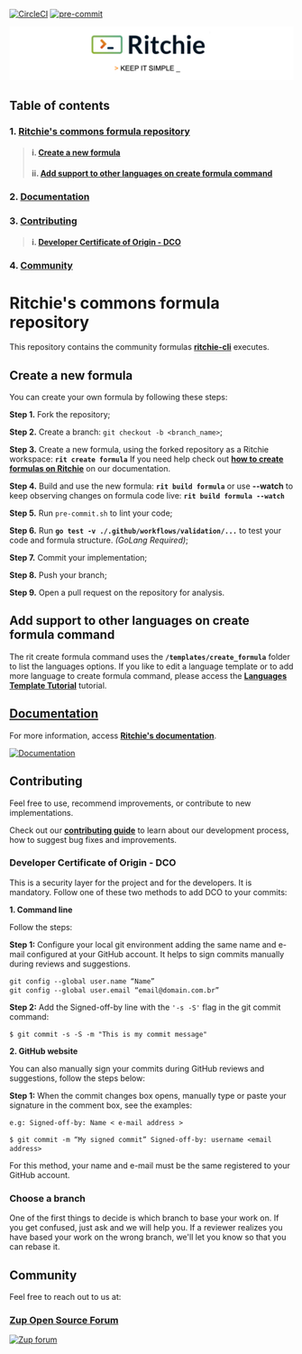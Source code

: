 <!-- markdownlint-disable MD041 MD033 MD013-->
[![CircleCI](https://circleci.com/gh/ZupIT/ritchie-formulas/tree/ritchie-2.0.0.svg?style=shield)](https://circleci.com/gh/ZupIT/ritchie-formulas)
[![pre-commit](https://img.shields.io/badge/pre--commit-enabled-brightgreen?logo=pre-commit&logoColor=white)](https://github.com/pre-commit/pre-commit)

<img class="special-img-class" src="/docs/img/ritchie-banner.png" />

## **Table of contents**

### 1. [**Ritchie's commons formula repository**](#BRitchie's-commons-formula-repository)
> #### i. [**Create a new formula**](#Create-a-new-formula)
> #### ii. [**Add support to other languages on create formula command**](#Add-support-to-other-languages-on-create-formula-command)
### 2. [**Documentation**](#Documentation)
### 3. [**Contributing**](#Contributing)
> #### i. [**Developer Certificate of Origin - DCO**](#Developer-Certificate-of-Origin-DCO)
### 4.  [**Community**](#Community)

# **Ritchie's commons formula repository**

This repository contains the community formulas [**ritchie-cli**](https://github.com/ZupIT/ritchie-cli) executes.

## **Create a new formula**
You can create your own formula by following these steps: 

**Step 1.** Fork the repository;

**Step 2.** Create a branch: `git checkout -b <branch_name>`;

**Step 3.** Create a new formula, using the forked repository as a Ritchie
workspace: **`rit create formula`**
If you need help check out [**how to create formulas on Ritchie**](https://docs.ritchiecli.io/getting-started/creating-formulas) on our documentation.

**Step 4.** Build and use the new formula: **`rit build formula`** or use **--watch** to keep observing changes on formula code live: **`rit build formula --watch`**

**Step 5.** Run `pre-commit.sh` to lint your code;

**Step 6.** Run **`go test -v ./.github/workflows/validation/...`** to test your code and formula structure. _(GoLang Required)_;

**Step 7.** Commit your implementation;

**Step 8.** Push your branch;

**Step 9.** Open a pull request on the repository for analysis.

## **Add support to other languages on create formula command**

The rit create formula command uses the **`/templates/create_formula`** folder
to list the languages options. If you like to edit a language template
or to add more language to create formula command, please access the
[**Languages Template Tutorial**](https://github.com/ZupIT/ritchie-formulas/tree/master/templates/create_formula) tutorial. 

## [**Documentation**](https://docs.ritchiecli.io)
For more information, access [**Ritchie's documentation**](https://docs.ritchiecli.io).

[![Documentation](/docs/img/documentation-ritchie.png)](https://docs.ritchiecli.io)

## **Contributing**

Feel free to use, recommend improvements, or contribute to new implementations.

Check out our [**contributing guide**](https://github.com/ZupIT/ritchie-cli/blob/master/CONTRIBUTING.md) to learn about our development process, how to suggest bug fixes and improvements. 

### **Developer Certificate of Origin - DCO**

This is a security layer for the project and for the developers. It is mandatory.
Follow one of these two methods to add DCO to your commits:
 
**1. Command line**

Follow the steps: 
 
 **Step 1:** Configure your local git environment adding the same name and e-mail configured at your GitHub account. It helps to sign commits manually during reviews and suggestions.

 ```
git config --global user.name “Name”
git config --global user.email “email@domain.com.br”
```
**Step 2:** Add the Signed-off-by line with the `'-s -S'` flag in the git commit command: 

```
$ git commit -s -S -m "This is my commit message"
```
**2. GitHub website**

You can also manually sign your commits during GitHub reviews and suggestions, follow the steps below: 

**Step 1:** When the commit changes box opens, manually type or paste your signature in the comment box, see the examples:
```
e.g: Signed-off-by: Name < e-mail address >
```
```
$ git commit -m “My signed commit” Signed-off-by: username <email address>
```
For this method, your name and e-mail must be the same registered to your GitHub account.

### **Choose a branch**
One of the first things to decide is which branch to base your work on. If you get confused, just ask and we will help you. If a reviewer realizes you have based your work on the wrong branch, we'll let you know so that you can rebase it.

## **Community**

Feel free to reach out to us at:

### [**Zup Open Source Forum**](https://forum.zup.com.br/c/en/9)

[![Zup forum](/docs/img/zup-forum-topics.png)](https://forum.zup.com.br/c/en/9)
